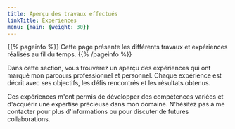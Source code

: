 ```yaml
---
title: Aperçu des travaux effectués
linkTitle: Expériences
menu: {main: {weight: 30}}
---
```


{{% pageinfo %}}
Cette page présente les différents travaux et expériences réalisés au fil du temps.
{{% /pageinfo %}}

Dans cette section, vous trouverez un aperçu des expériences qui ont marqué mon parcours professionnel et personnel. Chaque expérience est décrit avec ses objectifs, les défis rencontrés et les résultats obtenus.

Ces expériences m'ont permis de développer des compétences variées et d'acquérir une expertise précieuse dans mon domaine. N'hésitez pas à me contacter pour plus d'informations ou pour discuter de futures collaborations.
